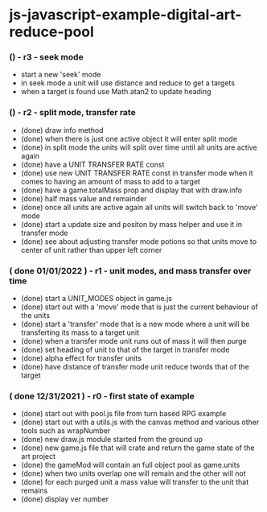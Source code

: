 # js-javascript-example-digital-art-reduce-pool


### () - r3 - seek mode
* start a new 'seek' mode
* in seek mode a unit will use distance and reduce to get a targets
* when a target is found use Math.atan2 to update heading

### () - r2 - split mode, transfer rate
* (done) draw info method
* (done) when there is just one active object it will enter split mode
* (done) in split mode the units will split over time until all units are active again
* (done) have a UNIT TRANSFER RATE const
* (done) use new UNIT TRANSFER RATE const in transfer mode when it comes to having an amount of mass to add to a target
* (done) have a game.totalMass prop and display that with draw.info
* (done) half mass value and remainder
* (done) once all units are active again all units will switch back to 'move' mode
* (done) start a update size and positon by mass helper and use it in transfer mode
* (done) see about adjusting transfer mode potions so that units move to center of unit rather than upper left corner


### ( done 01/01/2022 ) - r1 - unit modes, and mass transfer over time
* (done) start a UNIT_MODES object in game.js
* (done) start out with a 'move' mode that is just the current behaviour of the units
* (done) start a 'transfer' mode that is a new mode where a unit will be transferting its mass to a target unit
* (done) when a transfer mode unit runs out of mass it will then purge
* (done) set heading of unit to that of the target in transfer mode
* (done) alpha effect for transfer units
* (done) have distance of transfer mode unit reduce twords that of the target

### ( done 12/31/2021 ) - r0 - first state of example
* (done) start out with pool.js file from turn based RPG example
* (done) start out with a utils.js with the canvas method and various other tools such as wrapNumber
* (done) new draw.js module started from the ground up
* (done) new game.js file that will crate and return the game state of the art project
* (done) the gameMod will contain an full object pool as game.units
* (done) when two units overlap one will remain and the other will not
* (done) for each purged unit a mass value will transfer to the unit that remains
* (done) display ver number
